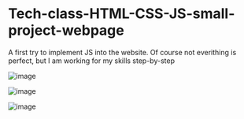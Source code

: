 # Tech-class-HTML-CSS-JS-small-project-webpage

A first try to implement JS into the website. Of course not everithing is perfect, but I am working for my skills step-by-step

![image](https://user-images.githubusercontent.com/69699399/214994311-74ba0d4b-8fb3-4ad0-8148-6ea809735079.png)

![image](https://user-images.githubusercontent.com/69699399/214994337-f249d42d-41e5-44fa-b0ec-38c99bbab6da.png)

![image](https://user-images.githubusercontent.com/69699399/214994354-7a7a82f4-7b12-428e-8227-6c5268331408.png)
